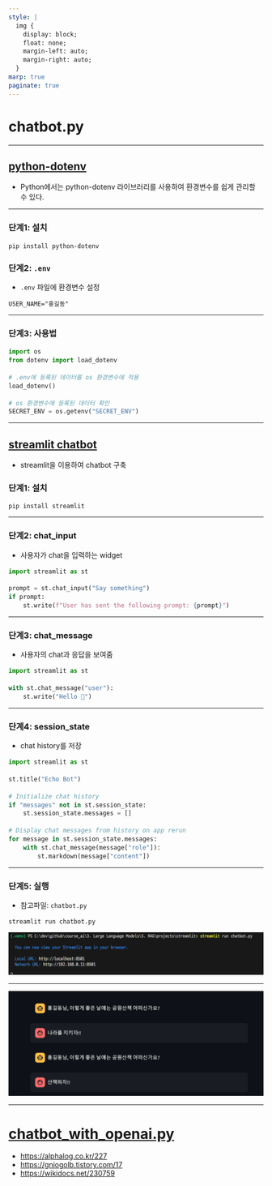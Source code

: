 ```yaml
---
style: |
  img {
    display: block;
    float: none;
    margin-left: auto;
    margin-right: auto;
  }
marp: true
paginate: true
---
```

# chatbot.py

---
## [python-dotenv](https://daco2020.tistory.com/480)
- Python에서는 python-dotenv 라이브러리를 사용하여 환경변수를 쉽게 관리할 수 있다.

---
### 단계1: 설치
```shell
pip install python-dotenv
```
### 단계2: `.env`
- `.env` 파일에 환경변수 설정 
```shell
USER_NAME="홍길동"
```

---
### 단계3: 사용법
```python
import os
from dotenv import load_dotenv

# .env에 등록된 데이터를 os 환경변수에 적용
load_dotenv()

# os 환경변수에 등록된 데이터 확인 
SECRET_ENV = os.getenv("SECRET_ENV")
```

---
## [streamlit chatbot](https://docs.streamlit.io/develop/tutorials/llms/build-conversational-apps) 
- streamlit을 이용하여 chatbot 구축 

### 단계1: 설치
```shell
pip install streamlit
```
---
### 단계2: chat_input
- 사용자가 chat을 입력하는 widget
```python
import streamlit as st

prompt = st.chat_input("Say something")
if prompt:
    st.write(f"User has sent the following prompt: {prompt}")
```

---
### 단계3: chat_message
- 사용자의 chat과 응답을 보여줌
```python
import streamlit as st

with st.chat_message("user"):
    st.write("Hello 👋")
```

---
### 단계4: session_state 
- chat history를 저장
```python
import streamlit as st

st.title("Echo Bot")

# Initialize chat history
if "messages" not in st.session_state:
    st.session_state.messages = []

# Display chat messages from history on app rerun
for message in st.session_state.messages:
    with st.chat_message(message["role"]):
        st.markdown(message["content"])
```

---
### 단계5: 실행 
- 참고파일: `chatbot.py`
```shell
streamlit run chatbot.py
```
![alt text](image.png)

---
![alt text](image-1.png)

---
# [chatbot_with_openai.py](https://www.developerfastlane.com/blog/build-chatgpt-clone-with-streamlit)
- https://alphalog.co.kr/227
- https://gniogolb.tistory.com/17
- https://wikidocs.net/230759











